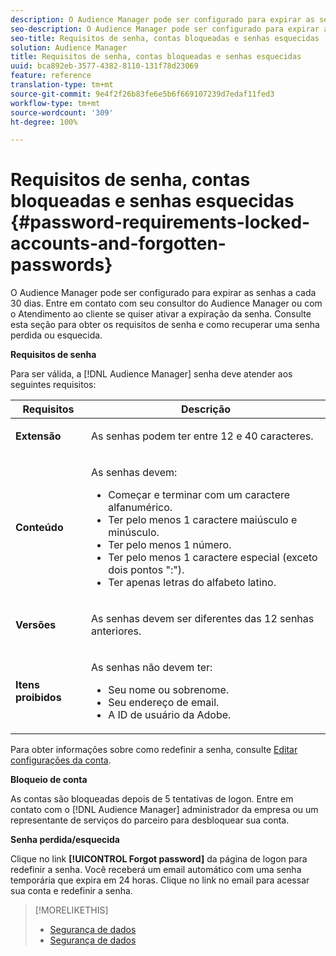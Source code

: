 ```yaml
---
description: O Audience Manager pode ser configurado para expirar as senhas a cada 30 dias. Entre em contato com seu consultor do Audience Manager ou com o Atendimento ao cliente se quiser ativar a expiração da senha. Consulte esta seção para obter os requisitos de senha e como recuperar uma senha perdida ou esquecida.
seo-description: O Audience Manager pode ser configurado para expirar as senhas a cada 30 dias. Entre em contato com seu consultor do Audience Manager ou com o Atendimento ao cliente se quiser ativar a expiração da senha. Consulte esta seção para obter os requisitos de senha e como recuperar uma senha perdida ou esquecida.
seo-title: Requisitos de senha, contas bloqueadas e senhas esquecidas
solution: Audience Manager
title: Requisitos de senha, contas bloqueadas e senhas esquecidas
uuid: bca892eb-3577-4382-8110-131f78d23069
feature: reference
translation-type: tm+mt
source-git-commit: 9e4f2f26b83fe6e5b6f669107239d7edaf11fed3
workflow-type: tm+mt
source-wordcount: '309'
ht-degree: 100%

---
```



# Requisitos de senha, contas bloqueadas e senhas esquecidas {#password-requirements-locked-accounts-and-forgotten-passwords}

O Audience Manager pode ser configurado para expirar as senhas a cada 30 dias. Entre em contato com seu consultor do Audience Manager ou com o Atendimento ao cliente se quiser ativar a expiração da senha. Consulte esta seção para obter os requisitos de senha e como recuperar uma senha perdida ou esquecida.

<!-- 

c_password_requirements.xml

 -->

**Requisitos de senha**

Para ser válida, a [!DNL Audience Manager] senha deve atender aos seguintes requisitos:

<table id="table_9B79E9F634664F6B995649E3158CCF20"> 
 <thead> 
  <tr> 
   <th colname="col1" class="entry"> Requisitos </th> 
   <th colname="col2" class="entry"> Descrição </th> 
  </tr> 
 </thead>
 <tbody> 
  <tr> 
   <td colname="col1"> <p> <b>Extensão</b> </p> </td> 
   <td colname="col2"> <p>As senhas podem ter entre 12 e 40 caracteres. </p> </td> 
  </tr> 
  <tr> 
   <td colname="col1"> <p> <b>Conteúdo</b> </p> </td> 
   <td colname="col2"> <p>As senhas devem: </p> <p> 
     <ul id="ul_70F64B9DE90E463098DFA8AB8349CF0B"> 
      <li id="li_2FBA66E47F4A4E1BB01DE3722821E100">Começar e terminar com um caractere alfanumérico. </li> 
      <li id="li_1390D4C9A48944B68B891EE6CB734BBC">Ter pelo menos 1 caractere maiúsculo e minúsculo. </li> 
      <li id="li_B75B64A005804262BAAF0F1901D63358">Ter pelo menos 1 número. </li> 
      <li id="li_28452022AF4743B8B159187BBD10890A">Ter pelo menos 1 caractere especial (exceto dois pontos ":"). </li> 
      <li id="li_C02B931ABAB84FFE9B87AEBAEDF34EF3">Ter apenas letras do alfabeto latino. </li> 
     </ul> </p> </td> 
  </tr> 
  <tr> 
   <td colname="col1"> <p> <b>Versões</b> </p> </td> 
   <td colname="col2"> <p> As senhas devem ser diferentes das 12 senhas anteriores. </p> </td> 
  </tr> 
  <tr> 
   <td colname="col1"> <p> <b>Itens proibidos</b> </p> </td> 
   <td colname="col2"> <p> As senhas não devem ter: </p> <p> 
     <ul id="ul_08DE186AF56E401B933256E69279847A"> 
      <li id="li_CC854F7F86484774A76CCF927E1400B4">Seu nome ou sobrenome. </li> 
      <li id="li_74ACCF3DE717473B8AB9B1720DD891E7">Seu endereço de email. </li> 
      <li id="li_09C1F699BF6843ACAB4E68D2F57461AB">A ID de usuário da<span class="keyword"> Adobe</span>. </li> 
     </ul> </p> </td> 
  </tr> 
 </tbody> 
</table>

Para obter informações sobre como redefinir a senha, consulte [Editar configurações da conta](../features/administration/edit-account-settings.md).

**Bloqueio de conta**

As contas são bloqueadas depois de 5 tentativas de logon. Entre em contato com o [!DNL Audience Manager] administrador da empresa ou um representante de serviços do parceiro para desbloquear sua conta.

**Senha perdida/esquecida**

Clique no link **[!UICONTROL Forgot password]** da página de logon para redefinir a senha. Você receberá um email automático com uma senha temporária que expira em 24 horas. Clique no link no email para acessar sua conta e redefinir a senha.

>[!MORELIKETHIS]
>
>* [Segurança de dados](../overview/data-security-and-privacy/data-security.md)
>* [Segurança de dados](../overview/data-security-and-privacy/data-privacy.md)

